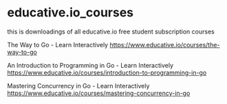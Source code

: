 # educative.io_courses
this is downloadings of all educative.io free student subscription courses

The Way to Go - Learn Interactively
https://www.educative.io/courses/the-way-to-go

An Introduction to Programming in Go - Learn Interactively
https://www.educative.io/courses/introduction-to-programming-in-go

Mastering Concurrency in Go - Learn Interactively
https://www.educative.io/courses/mastering-concurrency-in-go

